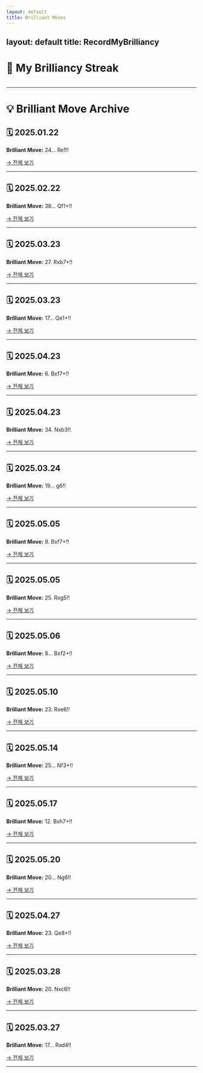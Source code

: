 ```yaml
---
layout: default
title: Brilliant Moves
---
```

layout: default
title: RecordMyBrilliancy
---

# 🧠 My Brilliancy Streak

<div class="streak-grid"></div>

<style>
  .streak-grid {
    display: grid;
    grid-template-columns: repeat(53, 14px);
    grid-auto-rows: 14px;
    gap: 4px;
    margin-top: 20px;
  }

  .day {
    width: 14px;
    height: 14px;
    background-color: #ebedf0;
    border-radius: 3px;
  }

  .day.active-1 { background-color: #a5d8ff; }
  .day.active-2 { background-color: #4dabf7; }
  .day.active-3 { background-color: #1c7ed6; }
</style>

<script>
const brilliantCounts = {
  "2025-05-20": 1,
  "2025-05-22": 2,
  "2025-05-24": 3
};

const grid = document.querySelector(".streak-grid");

function getClass(count) {
  if (count === 1) return "active-1";
  if (count === 2) return "active-2";
  if (count >= 3) return "active-3";
  return "";
}

const today = new Date();
for (let i = 0; i < 365; i++) {
  const date = new Date();
  date.setDate(today.getDate() - i);
  const yyyy = date.getFullYear();
  const mm = String(date.getMonth() + 1).padStart(2, "0");
  const dd = String(date.getDate()).padStart(2, "0");
  const key = `${yyyy}-${mm}-${dd}`;
  const count = brilliantCounts[key] || 0;

  const box = document.createElement("div");
  box.className = `day ${getClass(count)}`;
  box.title = key;
  if (count > 0) {
    box.onclick = () => window.location.href = `/RecordMyBrilliancy/brilliant-${key.replaceAll("-", ".")}`;
  }
  grid.prepend(box);
}
</script>

---

# 💡 Brilliant Move Archive

## 🗓 2025.01.22
**Brilliant Move:** 24... Re1!!

[→ 전체 보기](_posts/brilliant-2025.01.22.md)

---

## 🗓 2025.02.22
**Brilliant Move:** 38... Qf1+!!

[→ 전체 보기](_posts/brilliant-2025.02.22.md)

---

## 🗓 2025.03.23
**Brilliant Move:** 27. Rxb7+!!

[→ 전체 보기](_posts/brilliant-2025.03.23.md)

---

## 🗓 2025.03.23
**Brilliant Move:** 17... Qe1+!!

[→ 전체 보기](_posts/brilliant-2025.03.23-2.md)

---

## 🗓 2025.04.23
**Brilliant Move:** 6. Bxf7+!!

[→ 전체 보기](_posts/brilliant-2025.04.23.md)

---

## 🗓 2025.04.23
**Brilliant Move:** 34. Nxb3!!

[→ 전체 보기](_posts/brilliant-2025.04.23-2.md)

---

## 🗓 2025.03.24
**Brilliant Move:** 19... g6!!

[→ 전체 보기](_posts/brilliant-2025.03.24.md)

---

## 🗓 2025.05.05
**Brilliant Move:** 9. Bxf7+!!

[→ 전체 보기](_posts/brilliant-2025.05.05.md)

---

## 🗓 2025.05.05
**Brilliant Move:** 25. Rxg5!!

[→ 전체 보기](_posts/brilliant-2025.05.05-2.md)

---

## 🗓 2025.05.06
**Brilliant Move:** 8... Bxf2+!!

[→ 전체 보기](_posts/brilliant-2025.05.06.md)

---

## 🗓 2025.05.10
**Brilliant Move:** 23. Rxe6!!

[→ 전체 보기](_posts/brilliant-2025.05.10.md)

---

## 🗓 2025.05.14
**Brilliant Move:** 25... Nf3+!!

[→ 전체 보기](_posts/brilliant-2025.05.14.md)

---

## 🗓 2025.05.17
**Brilliant Move:** 12. Bxh7+!!

[→ 전체 보기](_posts/brilliant-2025.05.17.md)

---

## 🗓 2025.05.20
**Brilliant Move:** 20... Ng6!!

[→ 전체 보기](_posts/brilliant-2025.05.20.md)

---

## 🗓 2025.04.27
**Brilliant Move:** 23. Qe8+!!

[→ 전체 보기](_posts/brilliant-2025.04.27.md)

---

## 🗓 2025.03.28
**Brilliant Move:** 20. Nxc6!!

[→ 전체 보기](_posts/brilliant-2025.03.28.md)

---

## 🗓 2025.03.27
**Brilliant Move:** 17... Rxd4!!

[→ 전체 보기](_posts/brilliant-2025.03.27.md)

---

